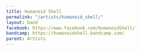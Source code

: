 ```yaml
---
title: Humanoid Shell
permalink: "/artists/humanoid_shell/"
layout: band
facebook: https://www.facebook.com/HumanoidShell/
bandcamp: https://humanoidshell.bandcamp.com/
parent: Artists
---
```


